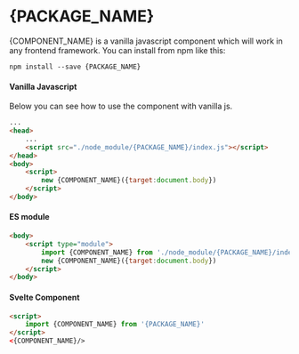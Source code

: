 # {PACKAGE_NAME}
[comment]: <> (packageVersion:{PACKAGE_VERSION})
[comment]: <> (packageName:{PACKAGE_NAME})
[comment]: <> (componentName:{COMPONENT_NAME})

{COMPONENT_NAME} is a vanilla javascript component which will work in any frontend framework. You can install from npm like this:

```text
npm install --save {PACKAGE_NAME}
```

#### Vanilla Javascript
Below you can see how to use the component with vanilla js.
```html
...
<head>
    ...
    <script src="./node_module/{PACKAGE_NAME}/index.js"></script>
</head>
<body>
    <script>
        new {COMPONENT_NAME}({target:document.body})
    </script>
</body>
```

#### ES module
```html
<body>
    <script type="module">
        import {COMPONENT_NAME} from './node_module/{PACKAGE_NAME}/index.mjs'
        new {COMPONENT_NAME}({target:document.body})
    </script>
</body>
```
#### Svelte Component
```html
<script>
    import {COMPONENT_NAME} from '{PACKAGE_NAME}'
</script>
<{COMPONENT_NAME}/>
```
